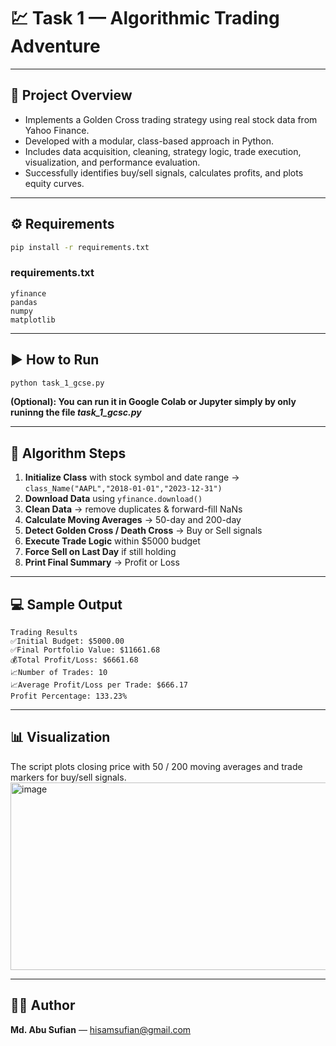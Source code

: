# 💹 Task 1 — Algorithmic Trading Adventure  

---

## 📘 Project Overview
* Implements a Golden Cross trading strategy using real stock data from Yahoo Finance.
* Developed with a modular, class-based approach in Python.
* Includes data acquisition, cleaning, strategy logic, trade execution, visualization, and performance evaluation.
* Successfully identifies buy/sell signals, calculates profits, and plots equity curves.

---

## ⚙️ Requirements
```bash
pip install -r requirements.txt
```

### requirements.txt
```
yfinance
pandas
numpy
matplotlib
```

---

## ▶️ How to Run
```bash
python task_1_gcse.py
```
**(Optional): You can run it in Google Colab or Jupyter simply by only runinng the file *task_1_gcsc.py***

---

## 🧠 Algorithm Steps
1. **Initialize Class** with stock symbol and date range → `class_Name("AAPL","2018-01-01","2023-12-31")`  
2. **Download Data** using `yfinance.download()`  
3. **Clean Data** → remove duplicates & forward-fill NaNs  
4. **Calculate Moving Averages** → 50-day and 200-day  
5. **Detect Golden Cross / Death Cross** → Buy or Sell signals  
6. **Execute Trade Logic** within $5000 budget  
7. **Force Sell on Last Day** if still holding  
8. **Print Final Summary** → Profit or Loss  

---

## 💻 Sample Output
```
Trading Results
✅Initial Budget: $5000.00
✅Final Portfolio Value: $11661.68
💰Total Profit/Loss: $6661.68
📈Number of Trades: 10
📈Average Profit/Loss per Trade: $666.17
Profit Percentage: 133.23%
```

---

## 📊 Visualization 
The script plots closing price with 50 / 200 moving averages and trade markers for buy/sell signals.
<img width="600" height="300" alt="image" src="https://github.com/user-attachments/assets/846d9977-46b2-4b33-a0ac-e135e67937d8" />


---

## 🧑‍💻 Author
**Md. Abu Sufian**  — hisamsufian@gmail.com  


